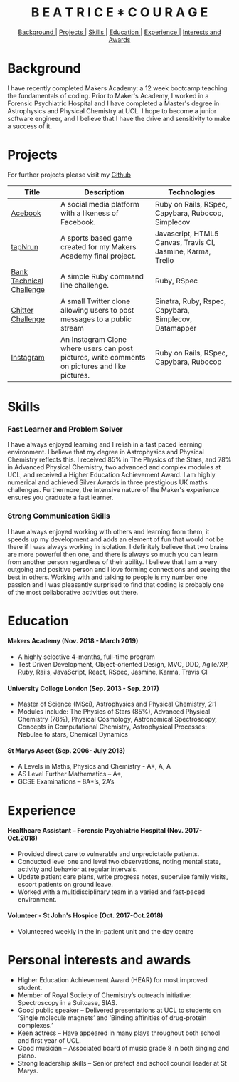 <h1 align="center">B E A T R I C E  *  C O U R A G E</h1>


<div align="center">


[Background ](#background) |
[Projects ](#projects) |
[Skills ](#skills) |
[Education ](#education) |
[Experience ](#experience) |
[Interests and Awards](#personal)

</div>

# Background

I have recently completed Makers Academy: a 12 week bootcamp teaching the fundamentals of coding.  Prior to Maker's Academy, I worked in a Forensic Psychiatric Hospital and I have completed a Master's degree in Astrophysics and Physical Chemistry at UCL.
I hope to become a junior software engineer, and I believe that I have the drive and sensitivity to make a success of it.

# Projects

For further projects please visit my [Github](https://github.com/beacourage)

| Title       | Description           | Technologies  |
|--|--|--|
| [Acebook](https://github.com/beacourage/acebook--Team-Acebook-and-Chill)  | A social media platform with a likeness of Facebook. |  Ruby on Rails, RSpec, Capybara, Rubocop, Simplecov |
| [tapNrun](https://github.com/beacourage/tapNrun) | A sports based game created for my Makers Academy final project. | Javascript, HTML5 Canvas, Travis CI, Jasmine, Karma, Trello |
| [Bank Technical Challenge](https://github.com/beacourage/Bank_tech_test) | A simple Ruby command line challenge. | Ruby, RSpec |
| [Chitter Challenge](https://github.com/beacourage/chitter-challenge) | A small Twitter clone allowing users to post messages to a public stream |  Sinatra, Ruby, Rspec, Capybara, Simplecov, Datamapper |
| [Instagram](https://github.com/beacourage/instagram-challenge)  | An Instagram Clone where users can post pictures, write comments on pictures and like pictures. | Ruby on Rails, RSpec, Capybara, Rubocop |

# Skills

### Fast Learner and Problem Solver

I have always enjoyed learning and I relish in a fast paced learning environment. I believe that my degree in Astrophysics and Physical Chemistry reflects this. I received 85% in The Physics of the Stars, and 78% in Advanced Physical Chemistry, two advanced and complex modules at UCL, and received a Higher Education Achievement Award. I am highly numerical and achieved Silver Awards in three prestigious UK maths challenges. Furthermore, the intensive nature of the Maker's experience ensures you graduate a fast learner.


### Strong Communication Skills

I have always enjoyed working with others and learning from them, it speeds up my development and adds an element of fun that would not be there if I was always working in isolation. I definitely believe that two brains are more powerful then one, and there is always so much you can learn from another person regardless of their ability.  I believe that I am a very outgoing and positive person and I love forming connections and seeing the best in others.  Working with and talking to people is my number one passion and I was pleasantly surprised to find that coding is probably one of the most collaborative activities out there.


# Education

#### Makers Academy (Nov. 2018 - March 2019)
- A highly selective 4-months, full-time program
- Test Driven Development, Object-oriented Design, MVC, DDD, Agile/XP, Ruby, Rails, JavaScript, React, RSpec, Jasmine, Karma, Travis CI

#### University College London (Sep. 2013 - Sep. 2017)
* Master of Science (MSci), Astrophysics and Physical Chemistry, 2:1
* Modules include: The Physics of Stars (85%), Advanced Physical Chemistry (78%), Physical Cosmology, Astronomical Spectroscopy, Concepts in Computational Chemistry, Astrophysical Processes: Nebulae to stars, Chemical Dynamics

#### St Marys Ascot (Sep. 2006- July 2013)
- A Levels in Maths, Physics and Chemistry - A*, A,  A
- AS Level Further Mathematics – A*,
- GCSE Examinations – 8A*’s, 2A’s

# Experience

#### Healthcare Assistant – Forensic Psychiatric Hospital  (Nov. 2017-Oct.2018)     
- Provided direct care to vulnerable and unpredictable patients.
- Conducted level one and level two observations, noting mental state, activity and behavior at regular intervals.
- Update patient care plans, write progress notes, supervise family visits, escort patients on ground leave.
- Worked with a multidisciplinary team in a varied and fast-paced environment.

#### Volunteer - St John's Hospice  (Oct. 2017-Oct.2018)
- Volunteered weekly in the in-patient unit and the day centre


# Personal interests and awards
- Higher Education Achievement Award (HEAR) for most improved student.                                           
- Member of Royal Society of Chemistry’s outreach initiative: Spectroscopy in a Suitcase, SIAS.                        
- Good public speaker – Delivered presentations at UCL to students on ‘Single molecule magnets’ and ‘Binding affinities of drug-protein complexes.’
- Keen actress – Have appeared in many plays throughout both school and first year of UCL.                           
- Good musician – Associated board of music grade 8 in both singing and piano.
-	Strong leadership skills – Senior prefect and school council leader at St Marys.                                        
